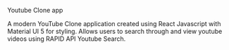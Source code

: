 Youtube Clone app

A modern YouTube Clone application created using React Javascript with Material UI 5 for styling.
Allows users to search through and view youtube videos using RAPID API Youtube Search. 
